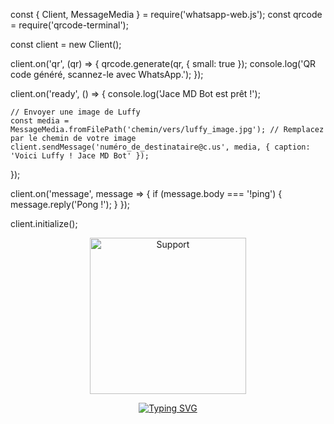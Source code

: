 const { Client, MessageMedia } = require('whatsapp-web.js');
const qrcode = require('qrcode-terminal');

const client = new Client();

client.on('qr', (qr) => {
    qrcode.generate(qr, { small: true });
    console.log('QR code généré, scannez-le avec WhatsApp.');
});

client.on('ready', () => {
    console.log('Jace MD Bot est prêt !');

    // Envoyer une image de Luffy
    const media = MessageMedia.fromFilePath('chemin/vers/luffy_image.jpg'); // Remplacez par le chemin de votre image
    client.sendMessage('numéro_de_destinataire@c.us', media, { caption: 'Voici Luffy ! Jace MD Bot' });
});

client.on('message', message => {
    if (message.body === '!ping') {
        message.reply('Pong !');
    }
});

client.initialize();<p align="center">
  <a href="https://chat.whatsapp.com/ESB8e9HAS2wGlwBvzGYnLx">
    <img alt=Support height="250" src="https://telegra.ph/file/362dd0f0cb45468934804.jpg"> 
    </p>
      <div align="center">
<a href="https://git.io/typing-svg"><img src="https://readme-typing-svg.demolab.com?font=Impact&size=50&pause=1000&color=000000&center=true&width=910&height=100&lines=THIS IS+JACE+MD+BOT;MULTI+DEVICE+WHATSAPP+BOT;CREATED+BY+TEAM JACE;PUBLIC+RELEASED+DATE;2023/08/21;." alt="Typing SVG" /></a>
  </p>
